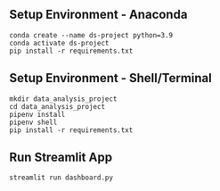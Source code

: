 ## Setup Environment - Anaconda

    conda create --name ds-project python=3.9
    conda activate ds-project
    pip install -r requirements.txt

## Setup Environment - Shell/Terminal

    mkdir data_analysis_project
    cd data_analysis_project
    pipenv install
    pipenv shell
    pip install -r requirements.txt

## Run Streamlit App

    streamlit run dashboard.py

